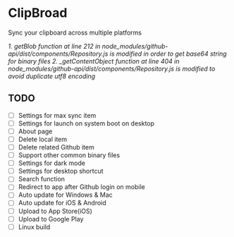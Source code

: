 # ClipBroad
 Sync your clipboard across multiple platforms

*1. getBlob function at line 212 in node_modules/github-api/dist/components/Repository.js is modified in order to get base64 string for binary files*
*2. _getContentObject function at line 404 in node_modules/github-api/dist/components/Repository.js is modified to avoid duplicate utf8 encoding*

## TODO
- [ ] Settings for max sync item
- [ ] Settings for launch on system boot on desktop
- [ ] About page
- [ ] Delete local item
- [ ] Delete related Github item
- [ ] Support other common binary files
- [ ] Settings for dark mode
- [ ] Settings for desktop shortcut
- [ ] Search function
- [ ] Redirect to app after Github login on mobile
- [ ] Auto update for Windows & Mac
- [ ] Auto update for iOS & Android
- [ ] Upload to App Store(iOS)
- [ ] Upload to Google Play
- [ ] Linux build